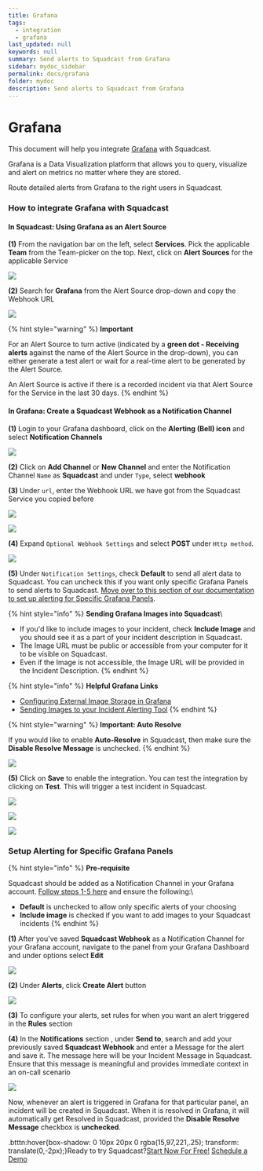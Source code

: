 ```yaml
---
title: Grafana
tags:
  - integration
  - grafana
last_updated: null
keywords: null
summary: Send alerts to Squadcast from Grafana
sidebar: mydoc_sidebar
permalink: docs/grafana
folder: mydoc
description: Send alerts to Squadcast from Grafana
---
```


# Grafana

This document will help you integrate [Grafana](https://grafana.com) with Squadcast.

Grafana is a Data Visualization platform that allows you to query, visualize and alert on metrics no matter where they are stored.

Route detailed alerts from Grafana to the right users in Squadcast.

### How to integrate Grafana with Squadcast

#### In Squadcast: Using Grafana as an Alert Source

**(1)** From the navigation bar on the left, select **Services**. Pick the applicable **Team** from the Team-picker on the top. Next, click on **Alert Sources** for the applicable Service

![](../../.gitbook/assets/alert\_source\_1.png)

**(2)** Search for **Grafana** from the Alert Source drop-down and copy the Webhook URL

![](../../.gitbook/assets/grafana\_1.png)

{% hint style="warning" %}
**Important**

For an Alert Source to turn active (indicated by a **green dot - Receiving alerts** against the name of the Alert Source in the drop-down), you can either generate a test alert or wait for a real-time alert to be generated by the Alert Source.

An Alert Source is active if there is a recorded incident via that Alert Source for the Service in the last 30 days.
{% endhint %}

#### In Grafana: Create a Squadcast Webhook as a Notification Channel

**(1)** Login to your Grafana dashboard, click on the **Alerting (Bell) icon** and select **Notification Channels**

![](../../.gitbook/assets/grafana\_2.png)

**(2)** Click on **Add Channel** or **New Channel** and enter the Notification Channel `Name` as **Squadcast** and under `Type`, select **webhook**

**(3)** Under `url`, enter the Webhook URL we have got from the Squadcast Service you copied before

![](../../.gitbook/assets/grafana\_3.png)

![](../../.gitbook/assets/grafana\_4.png)

**(4)** Expand `Optional Webhook Settings` and select **POST** under `Http method`.

![](../../.gitbook/assets/grafana\_5.png)

**(5)** Under `Notification Settings`, check **Default** to send all alert data to Squadcast. You can uncheck this if you want only specific Grafana Panels to send alerts to Squadcast. [Move over to this section of our documentation to set up alerting for Specific Grafana Panels](grafana/#setup-alerting-for-specific-grafana-panels).

{% hint style="info" %}
**Sending Grafana Images into Squadcast**\\

* If you'd like to include images to your incident, check **Include Image** and you should see it as a part of your incident description in Squadcast.
* The Image URL must be public or accessible from your computer for it to be visible on Squadcast.
* Even if the Image is not accessible, the Image URL will be provided in the Incident Description.
{% endhint %}

{% hint style="info" %}
**Helpful Grafana Links**

* [Configuring External Image Storage in Grafana](https://grafana.com/docs/grafana/latest/installation/configuration/#external-image-storage)
* [Sending Images to your Incident Alerting Tool](https://grafana.com/docs/grafana/latest/alerting/notifications/#external-image-store)
{% endhint %}

{% hint style="warning" %}
**Important: Auto Resolve**

If you would like to enable **Auto-Resolve** in Squadcast, then make sure the **Disable Resolve Message** is unchecked.
{% endhint %}

![](../../.gitbook/assets/grafana\_6.png)

**(5)** Click on **Save** to enable the integration. You can test the integration by clicking on **Test**. This will trigger a test incident in Squadcast.

![](../../.gitbook/assets/grafana\_7.png)

![](../../.gitbook/assets/grafana\_8.png)

![](../../.gitbook/assets/grafana\_9.png)

### Setup Alerting for Specific Grafana Panels

{% hint style="info" %}
**Pre-requisite**

Squadcast should be added as a Notification Channel in your Grafana account. [Follow steps 1-5 here](grafana/#in-grafana-create-a-squadcast-webhook-as-a-notification-channel) and ensure the following:\\

* **Default** is unchecked to allow only specific alerts of your choosing
* **Include image** is checked if you want to add images to your Squadcast incidents
{% endhint %}

**(1)** After you've saved **Squadcast Webhook** as a Notification Channel for your Grafana account, navigate to the panel from your Grafana Dashboard and under options select **Edit**

![](../../.gitbook/assets/grafana\_10.png)

**(2)** Under **Alerts**, click **Create Alert** button

![](../../.gitbook/assets/grafana\_11.png)

**(3)** To configure your alerts, set rules for when you want an alert triggered in the **Rules** section

**(4)** In the **Notifications** section , under **Send to**, search and add your previously saved **Squadcast Webhook** and enter a Message for the alert and save it. The message here will be your Incident Message in Squadcast. Ensure that this message is meaningful and provides immediate context in an on-call scenario

![](../../.gitbook/assets/grafana\_12.png)

Now, whenever an alert is triggered in Grafana for that particular panel, an incident will be created in Squadcast. When it is resolved in Grafana, it will automatically get Resolved in Squadcast, provided the **Disable Resolve Message** checkbox is **unchecked**.

.btttn:hover{box-shadow: 0 10px 20px 0 rgba(15,97,221,.25); transform: translate(0,-2px);}Ready to try Squadcast?[Start Now For Free!](https://app.squadcast.com/register) [Schedule a Demo](https://calendly.com/renuka-squadcast/30min)

